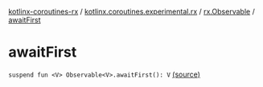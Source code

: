 [kotlinx-coroutines-rx](../../index.md) / [kotlinx.coroutines.experimental.rx](../index.md) / [rx.Observable](index.md) / [awaitFirst](.)

# awaitFirst

`suspend fun <V> Observable<V>.awaitFirst(): V` [(source)](http://github.com/kotlin/kotlinx.coroutines/tree/master/kotlinx-coroutines-rx/src/main/kotlin/kotlinx/coroutines/experimental/rx/asyncRx.kt#L56)